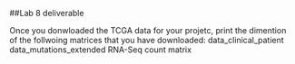 ##Lab 8 deliverable

Once you donwloaded the TCGA data for your projetc, print the dimention of the follwoing matrices that you have downloaded:
data_clinical_patient
data_mutations_extended
RNA-Seq count matrix 

